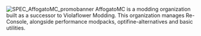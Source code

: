 ![SPEC_AffogatoMC_promobanner](https://github.com/user-attachments/assets/a9c5f7ed-e075-42f5-93af-ce0d97afd9c0)
AffogatoMC is a modding organization built as a successor to Violaflower Modding. This organization manages Re-Console, alongside performance modpacks, optifine-alternatives and basic utilities.
